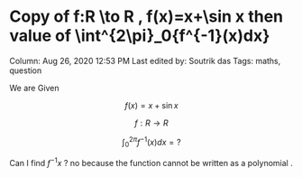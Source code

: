 # Copy of f:R \to R , f(x)=x+\sin x then value of \int^{2\pi}_0{f^{-1}(x)dx}

Column: Aug 26, 2020 12:53 PM
Last edited by: Soutrik das
Tags: maths, question

We are Given

$$f(x)=x+\sin x$$

$$f:R \to R$$

$$\int^{2\pi}_0{f^{-1}(x)dx}=?$$

Can I find $f^{-1}x$ ? no  because the function cannot be written as a polynomial .